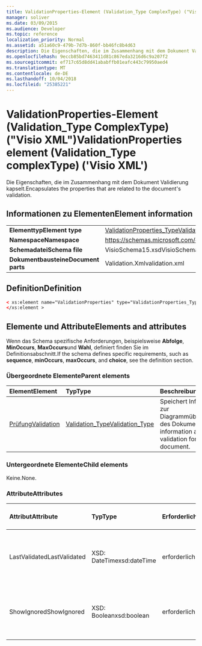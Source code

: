 ```yaml
---
title: ValidationProperties-Element (Validation_Type ComplexType) ("Visio XML")
manager: soliver
ms.date: 03/09/2015
ms.audience: Developer
ms.topic: reference
localization_priority: Normal
ms.assetid: a51a60c9-479b-7d7b-860f-bb46fc8b4d63
description: Die Eigenschaften, die im Zusammenhang mit dem Dokument Validierung kapselt.
ms.openlocfilehash: 9eccb85bd7463411d81c867eda3216d6c9a207f2
ms.sourcegitcommit: ef717c65d8dd41ababffb01eafc443c79950aed4
ms.translationtype: MT
ms.contentlocale: de-DE
ms.lasthandoff: 10/04/2018
ms.locfileid: "25385221"
---
```

# <a name="validationproperties-element-validationtype-complextype-visio-xml"></a><span data-ttu-id="fa838-103">ValidationProperties-Element (Validation_Type ComplexType) ("Visio XML")</span><span class="sxs-lookup"><span data-stu-id="fa838-103">ValidationProperties element (Validation_Type complexType) ('Visio XML')</span></span>

<span data-ttu-id="fa838-104">Die Eigenschaften, die im Zusammenhang mit dem Dokument Validierung kapselt.</span><span class="sxs-lookup"><span data-stu-id="fa838-104">Encapsulates the properties that are related to the document's validation.</span></span>
  
## <a name="element-information"></a><span data-ttu-id="fa838-105">Informationen zu Elementen</span><span class="sxs-lookup"><span data-stu-id="fa838-105">Element information</span></span>

|||
|:-----|:-----|
|<span data-ttu-id="fa838-106">**Elementtyp**</span><span class="sxs-lookup"><span data-stu-id="fa838-106">**Element type**</span></span> <br/> |[<span data-ttu-id="fa838-107">ValidationProperties_Type</span><span class="sxs-lookup"><span data-stu-id="fa838-107">ValidationProperties_Type</span></span>](validationproperties_type-complextypevisio-xml.md) <br/> |
|<span data-ttu-id="fa838-108">**Namespace**</span><span class="sxs-lookup"><span data-stu-id="fa838-108">**Namespace**</span></span> <br/> |https://schemas.microsoft.com/office/visio/2012/main  <br/> |
|<span data-ttu-id="fa838-109">**Schemadatei**</span><span class="sxs-lookup"><span data-stu-id="fa838-109">**Schema file**</span></span> <br/> |<span data-ttu-id="fa838-110">VisioSchema15.xsd</span><span class="sxs-lookup"><span data-stu-id="fa838-110">VisioSchema15.xsd</span></span>  <br/> |
|<span data-ttu-id="fa838-111">**Dokumentbausteine**</span><span class="sxs-lookup"><span data-stu-id="fa838-111">**Document parts**</span></span> <br/> |<span data-ttu-id="fa838-112">Validation.Xml</span><span class="sxs-lookup"><span data-stu-id="fa838-112">validation.xml</span></span>  <br/> |
   
## <a name="definition"></a><span data-ttu-id="fa838-113">Definition</span><span class="sxs-lookup"><span data-stu-id="fa838-113">Definition</span></span>

```XML
< xs:element name="ValidationProperties" type="ValidationProperties_Type" minOccurs="0" maxOccurs="1" >
</xs:element >
```

## <a name="elements-and-attributes"></a><span data-ttu-id="fa838-114">Elemente und Attribute</span><span class="sxs-lookup"><span data-stu-id="fa838-114">Elements and attributes</span></span>

<span data-ttu-id="fa838-115">Wenn das Schema spezifische Anforderungen, beispielsweise **Abfolge**, **MinOccurs**, **MaxOccurs**und **Wahl**, definiert finden Sie im Definitionsabschnitt.</span><span class="sxs-lookup"><span data-stu-id="fa838-115">If the schema defines specific requirements, such as **sequence**, **minOccurs**, **maxOccurs**, and **choice**, see the definition section.</span></span> 
  
### <a name="parent-elements"></a><span data-ttu-id="fa838-116">Übergeordnete Elemente</span><span class="sxs-lookup"><span data-stu-id="fa838-116">Parent elements</span></span>

|<span data-ttu-id="fa838-117">**Element**</span><span class="sxs-lookup"><span data-stu-id="fa838-117">**Element**</span></span>|<span data-ttu-id="fa838-118">**Typ**</span><span class="sxs-lookup"><span data-stu-id="fa838-118">**Type**</span></span>|<span data-ttu-id="fa838-119">**Beschreibung**</span><span class="sxs-lookup"><span data-stu-id="fa838-119">**Description**</span></span>|
|:-----|:-----|:-----|
|[<span data-ttu-id="fa838-120">Prüfung</span><span class="sxs-lookup"><span data-stu-id="fa838-120">Validation</span></span>](validation-elementvisio-xml.md) <br/> |[<span data-ttu-id="fa838-121">Validation_Type</span><span class="sxs-lookup"><span data-stu-id="fa838-121">Validation_Type</span></span>](validation_type-complextypevisio-xml.md) <br/> |<span data-ttu-id="fa838-122">Speichert Informationen zur Diagrammüberprüfung des Dokuments.</span><span class="sxs-lookup"><span data-stu-id="fa838-122">Stores information about diagram validation for the document.</span></span>  <br/> |
   
### <a name="child-elements"></a><span data-ttu-id="fa838-123">Untergeordnete Elemente</span><span class="sxs-lookup"><span data-stu-id="fa838-123">Child elements</span></span>

<span data-ttu-id="fa838-124">Keine.</span><span class="sxs-lookup"><span data-stu-id="fa838-124">None.</span></span>
  
### <a name="attributes"></a><span data-ttu-id="fa838-125">Attribute</span><span class="sxs-lookup"><span data-stu-id="fa838-125">Attributes</span></span>

|<span data-ttu-id="fa838-126">**Attribut**</span><span class="sxs-lookup"><span data-stu-id="fa838-126">**Attribute**</span></span>|<span data-ttu-id="fa838-127">**Typ**</span><span class="sxs-lookup"><span data-stu-id="fa838-127">**Type**</span></span>|<span data-ttu-id="fa838-128">**Erforderlich**</span><span class="sxs-lookup"><span data-stu-id="fa838-128">**Required**</span></span>|<span data-ttu-id="fa838-129">**Beschreibung**</span><span class="sxs-lookup"><span data-stu-id="fa838-129">**Description**</span></span>|<span data-ttu-id="fa838-130">**Mögliche Werte**</span><span class="sxs-lookup"><span data-stu-id="fa838-130">**Possible values**</span></span>|
|:-----|:-----|:-----|:-----|:-----|
|<span data-ttu-id="fa838-131">LastValidated</span><span class="sxs-lookup"><span data-stu-id="fa838-131">LastValidated</span></span>  <br/> |<span data-ttu-id="fa838-132">XSD: DateTime</span><span class="sxs-lookup"><span data-stu-id="fa838-132">xsd:dateTime</span></span>  <br/> |<span data-ttu-id="fa838-133">erforderlich</span><span class="sxs-lookup"><span data-stu-id="fa838-133">required</span></span>  <br/> |<span data-ttu-id="fa838-134">Das Datum und die Uhrzeit, der das Dokument zuletzt überprüft wurde.</span><span class="sxs-lookup"><span data-stu-id="fa838-134">The date and time that the document was last validated.</span></span>  <br/> |<span data-ttu-id="fa838-135">Werte des Typs xsd: DateTime.</span><span class="sxs-lookup"><span data-stu-id="fa838-135">Values of the xsd:dateTime type.</span></span>  <br/> |
|<span data-ttu-id="fa838-136">ShowIgnored</span><span class="sxs-lookup"><span data-stu-id="fa838-136">ShowIgnored</span></span>  <br/> |<span data-ttu-id="fa838-137">XSD: Boolean</span><span class="sxs-lookup"><span data-stu-id="fa838-137">xsd:boolean</span></span>  <br/> |<span data-ttu-id="fa838-138">erforderlich</span><span class="sxs-lookup"><span data-stu-id="fa838-138">required</span></span>  <br/> |<span data-ttu-id="fa838-139">Gibt an, ob für ignorierten Überprüfungsprobleme im Problemfenster angezeigt.</span><span class="sxs-lookup"><span data-stu-id="fa838-139">Specifies whether to show ignored validation issues in the Issues window.</span></span>  <br/> |<span data-ttu-id="fa838-140">Werte des Typs xsd: Boolean.</span><span class="sxs-lookup"><span data-stu-id="fa838-140">Values of the xsd:boolean type.</span></span>  <br/> |
   

